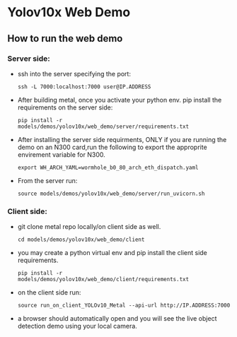 # Yolov10x Web Demo

## How to run the web demo

### Server side:

- ssh into the server specifying the port:
  ```
  ssh -L 7000:localhost:7000 user@IP.ADDRESS
  ```

- After building metal, once you activate your python env. pip install the requirements on the server side:
  ```
  pip install -r models/demos/yolov10x/web_demo/server/requirements.txt
  ```

- After installing the server side requirments, ONLY if you are running the demo on an N300 card,run the following to export the approprite envirement variable for N300.
  ```
  export WH_ARCH_YAML=wormhole_b0_80_arch_eth_dispatch.yaml
  ```

- From the server run:
  ```
  source models/demos/yolov10x/web_demo/server/run_uvicorn.sh
  ```

### Client side:

- git clone metal repo locally/on client side as well.
  ```
  cd models/demos/yolov10x/web_demo/client
  ```
- you may create a python virtual env and pip install the client side requirements.

  ```
  pip install -r models/demos/yolov10x/web_demo/client/requirements.txt
  ```
- on the client side run:
  ```
  source run_on_client_YOLOv10_Metal --api-url http://IP.ADDRESS:7000
  ```
- a browser should automatically open and you will see the live object detection demo using your local camera.
